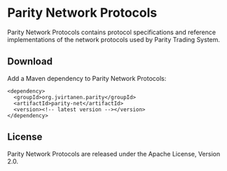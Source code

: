 Parity Network Protocols
========================

Parity Network Protocols contains protocol specifications and reference
implementations of the network protocols used by Parity Trading System.


Download
--------

Add a Maven dependency to Parity Network Protocols:

    <dependency>
      <groupId>org.jvirtanen.parity</groupId>
      <artifactId>parity-net</artifactId>
      <version><!-- latest version --></version>
    </dependency>


License
-------

Parity Network Protocols are released under the Apache License, Version 2.0.
